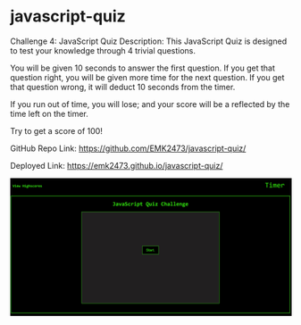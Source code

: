 # javascript-quiz
Challenge 4: JavaScript Quiz
Description: This JavaScript Quiz is designed to test your knowledge through 4 trivial questions.

You will be given 10 seconds to answer the first question. If you get that question right, you will be given more time for the next question. If you get that question wrong, it will deduct 10 seconds from the timer. 

If you run out of time, you will lose; and your score will be a reflected by the time left on the timer.

Try to get a score of 100!


GitHub Repo Link: https://github.com/EMK2473/javascript-quiz/

Deployed Link: https://emk2473.github.io/javascript-quiz/


![JavaScript Screenshot](./assets/JSquizSS.jpg)